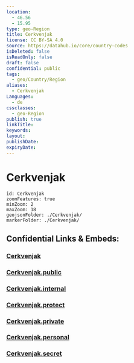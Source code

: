 ```yaml
---
location:
  - 46.56
  - 15.95
type: geo-Region
title: Cerkvenjak
license: CC BY-SA 4.0
source: https://datahub.io/core/country-codes
isDeleted: false
isReadOnly: false
draft: false
confidential: public
tags:
  - geo/Country/Region
aliases:
  - Cerkvenjak
Languages:
  - de
cssclasses:
  - geo-Region
publish: true
linkTitle:
keywords:
layout:
publishDate:
expiryDate:
---
```


# Cerkvenjak

```leaflet
id: Cerkvenjak
zoomFeatures: true 
minZoom: 2 
maxZoom: 18
geojsonFolder: ./Cerkvenjak/
markerFolder: ./Cerkvenjak/
```


## Confidential Links & Embeds: 

### [Cerkvenjak](/_Standards/Earth/Continent/Europe/Europe~Central/Slovenia/Regions~Slovenia/Podravska/counties~Podravska/Cerkvenjak.md) 

### [Cerkvenjak.public](/_public/Earth/Continent/Europe/Europe~Central/Slovenia/Regions~Slovenia/Podravska/counties~Podravska/Cerkvenjak.public.md) 

### [Cerkvenjak.internal](/_internal/Earth/Continent/Europe/Europe~Central/Slovenia/Regions~Slovenia/Podravska/counties~Podravska/Cerkvenjak.internal.md) 

### [Cerkvenjak.protect](/_protect/Earth/Continent/Europe/Europe~Central/Slovenia/Regions~Slovenia/Podravska/counties~Podravska/Cerkvenjak.protect.md) 

### [Cerkvenjak.private](/_private/Earth/Continent/Europe/Europe~Central/Slovenia/Regions~Slovenia/Podravska/counties~Podravska/Cerkvenjak.private.md) 

### [Cerkvenjak.personal](/_personal/Earth/Continent/Europe/Europe~Central/Slovenia/Regions~Slovenia/Podravska/counties~Podravska/Cerkvenjak.personal.md) 

### [Cerkvenjak.secret](/_secret/Earth/Continent/Europe/Europe~Central/Slovenia/Regions~Slovenia/Podravska/counties~Podravska/Cerkvenjak.secret.md)

